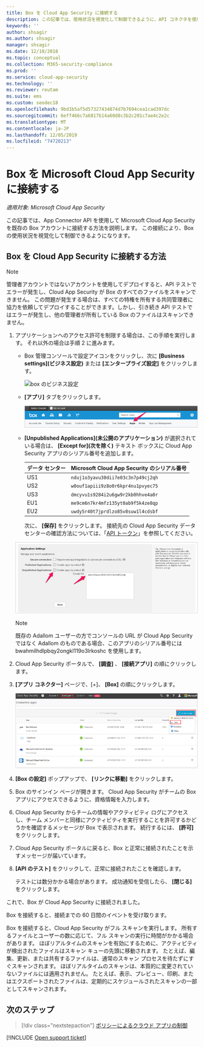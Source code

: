 ```yaml
---
title: Box を Cloud App Security に接続する
description: この記事では、使用状況を視覚化して制御できるように、API コネクタを使用して Cloud App Security に Box アプリを接続する方法に関する情報を提供します。
keywords: ''
author: shsagir
ms.author: shsagir
manager: shsagir
ms.date: 12/10/2018
ms.topic: conceptual
ms.collection: M365-security-compliance
ms.prod: ''
ms.service: cloud-app-security
ms.technology: ''
ms.reviewer: reutam
ms.suite: ems
ms.custom: seodec18
ms.openlocfilehash: 9bd1b5af5d57327434874d7b7694cea1cad397dc
ms.sourcegitcommit: 6eff466c7a6817b14a60d8c3b2c201c7ae4c2e2c
ms.translationtype: MT
ms.contentlocale: ja-JP
ms.lasthandoff: 12/05/2019
ms.locfileid: "74720213"
---
```

# <a name="connect-box-to-microsoft-cloud-app-security"></a>Box を Microsoft Cloud App Security に接続する

*適用対象: Microsoft Cloud App Security*

この記事では、App Connector API を使用して Microsoft Cloud App Security を既存の Box アカウントに接続する方法を説明します。 この接続により、Box の使用状況を視覚化して制御できるようになります。

## <a name="how-to-connect-box-to-cloud-app-security"></a>Box を Cloud App Security に接続する方法

> [!NOTE]
> 管理者アカウントではないアカウントを使用してデプロイすると、API テストでエラーが発生し、Cloud App Security が Box のすべてのファイルをスキャンできません。 この問題が発生する場合は、すべての特権を所有する共同管理者に協力を依頼してデプロイすることができます。しかし、引き続き API テストではエラーが発生し、他の管理者が所有している Box のファイルはスキャンできません。

1. アプリケーションへのアクセス許可を制限する場合は、この手順を実行します。 それ以外の場合は手順 2 に進みます。

    - Box 管理コンソールで設定アイコンをクリックし、次に **[Business settings]\(ビジネス設定\)** または **[エンタープライズ設定]** をクリックします。

         ![box のビジネス設定](media/box-business-settings.png "Box のビジネス設定")

    - **[アプリ]** タブをクリックします。

         ![box アプリ](media/box-apps.png "Box アプリ")

    - **[Unpublished Applications]\(未公開のアプリケーション\)** が選択されている場合は、 **[Except for]\(次を除く\)** テキスト ボックスに Cloud App Security アプリのシリアル番号を追加します。

         |データ センター|Microsoft Cloud App Security のシリアル番号|
         |----|----|
         |US1| `nduj1o3yavu30dii7e03c3n7p49cj2qh`|
         |US2|`w0ouf1apiii9z8o0r6kpr4nu1pvyec75`|
         |US3|`dmcyvu1s9284i2u6gw9r2kb0hhve4a0r`|
         |EU1|`me9cm6n7kr4mfz135yt0ab9f5k4ze8qp`|
         |EU2|`uwdy5r40t7jprdlzo85v8suw1l4cdsbf`|

        次に、 **[保存]** をクリックします。 接続先の Cloud App Security データ センターの確認方法については、「[API トークン](api-tokens.md)」を参照してください。

    ![Box の次を除くの設定](media/box-settings-except-for.png)

    > [!NOTE]
    > 既存の Adallom ユーザーの方でコンソールの URL が Cloud App Security ではなく Adallom のものである場合、このアプリのシリアル番号には bwahmilhdlpbqy2ongkl119o3lrkoshc を使用します。

2. Cloud App Security ポータルで、 **[調査]** 、 **[接続アプリ]** の順にクリックします。

3. **[アプリ コネクター]** ページで、[+]、 **[Box]** の順にクリックします。

    ![接続ボックス](media/connect-box.png "Box を接続する")

4. **[Box の設定]** ポップアップで、 **[リンクに移動]** をクリックします。

5. Box のサインイン ページが開きます。 Cloud App Security がチームの Box アプリにアクセスできるように、資格情報を入力します。

6. Cloud App Security からチームの情報やアクティビティ ログにアクセスし、チーム メンバーと同様にアクティビティを実行することを許可するかどうかを確認するメッセージが Box で表示されます。 続行するには、 **[許可]** をクリックします。

7. Cloud App Security ポータルに戻ると、Box と正常に接続されたことを示すメッセージが届いています。

8. **[API のテスト]** をクリックして、正常に接続されたことを確認します。

    テストには数分かかる場合があります。 成功通知を受信したら、 **[閉じる]** をクリックします。

これで、Box が Cloud App Security に接続されました。

Box を接続すると、接続までの 60 日間のイベントを受け取ります。

Box を接続すると、Cloud App Security がフル スキャンを実行します。 所有するファイルとユーザーの数に応じて、フル スキャンの実行に時間がかかる場合があります。 ほぼリアルタイムのスキャンを有効にするために、アクティビティが検出されたファイルはスキャン キューの先頭に移動されます。 たとえば、編集、更新、または共有するファイルは、通常のスキャン プロセスを待たずにすぐスキャンされます。 ほぼリアルタイムのスキャンは、本質的に変更されていないファイルには適用されません。 たとえば、表示、プレビュー、印刷、またはエクスポートされたファイルは、定期的にスケジュールされたスキャンの一部としてスキャンされます。

## <a name="next-steps"></a>次のステップ

> [!div class="nextstepaction"]
> [ポリシーによるクラウド アプリの制御](control-cloud-apps-with-policies.md)

[!INCLUDE [Open support ticket](includes/support.md)]
